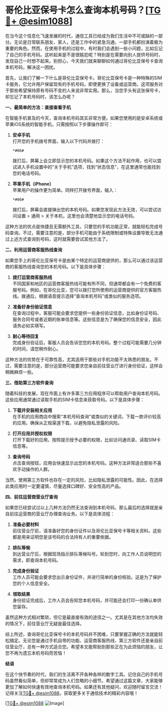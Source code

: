 # 哥伦比亚保号卡怎么查询本机号码？[[TG💪+ @esim1088](https://t.me/s/esim1088)]

在当今这个信息化飞速发展的时代，通信工具已经成为我们生活中不可或缺的一部分。无论是日常联系朋友、家人，还是工作中的紧急沟通，一部手机都扮演着极为重要的角色。然而，在使用手机的过程中，有时我们会遇到一些小问题，比如忘记了自己的手机号码。这听起来是不是很尴尬呢？特别是在需要向别人提供号码时，发现自己一时想不起来。别担心，今天我们就来聊聊如何通过哥伦比亚保号卡查询本机号码，解决这一困扰。

首先，让我们了解一下什么是哥伦比亚保号卡。哥伦比亚保号卡是一种特殊的SIM卡服务，它允许用户保留现有的手机号码，即使更换了设备或运营商。这项服务对于那些希望保持原有号码不变的人来说非常实用。那么，当您手头有这张保号卡，却忘记了本机号码时，该怎么办呢？

**一、最简单的方法：直接查看手机**

在智能手机普及的今天，查询本机号码其实非常方便。如果您使用的是安卓系统或苹果iOS系统的智能手机，只需按照以下步骤操作即可：

1. **安卓手机**  
   打开您的手机拨号界面，输入以下代码并拨打：
   ```
   *#06#
   ```
   拨打后，屏幕上会立即显示您的本机号码。如果这个方法不起作用，也可以尝试进入手机设置中的“关于手机”选项，找到“状态信息”，在这里通常也能找到您的电话号码。

2. **苹果手机（iPhone）**  
   苹果用户的操作更为简单。同样打开拨号界面，输入：
   ```
   *#06#
   ```
   拨打后，屏幕会直接弹出您的本机号码。如果您发现此方法无效，可以尝试访问设置 > 通用 > 关于本机，这里也会清楚地显示您的电话号码。

这种方法的优点是快捷且无需额外工具，只要您的手机功能正常，就能轻松完成号码查询。不过，需要注意的是，部分手机可能由于系统限制或特殊设置导致无法通过上述方式查询到号码，这时就需要尝试其他方法了。

**二、利用运营商客服热线查询**

如果您手上的哥伦比亚保号卡是由某个特定的运营商提供的，那么可以通过该运营商的客服热线查询您的本机号码。以下是具体步骤：

1. **拨打运营商客服热线**  
   不同国家和地区的运营商客服热线可能有所不同，但通常都会有一个免费的客服号码。例如，在哥伦比亚，您可以拨打您所使用的运营商提供的官方客服热线。拨通后，根据语音提示选择“查询本机号码”或类似的服务选项。

2. **准备好身份验证信息**  
   在查询过程中，客服可能会要求您提供一些身份验证信息，比如身份证号码、服务合同号或者近期的账单信息等。这些信息是为了确保您的信息安全，因此请务必如实填写。

3. **耐心等待回复**  
   完成身份验证后，客服人员会告诉您您的本机号码。整个过程可能需要几分钟的时间，请您稍作耐心。

这种方法的优势在于可靠性高，尤其适用于那些对手机功能不太熟悉的朋友。不过，需要注意的是，部分运营商可能要求您亲自前往营业厅进行身份验证，这样会稍微麻烦一些。

**三、借助第三方软件查询**

随着科技的发展，现在市面上有许多第三方应用程序可以帮助用户查询本机号码。这些应用通常通过读取手机的SIM卡信息来获取号码。以下是具体步骤：

1. **下载并安装相关应用**  
   在手机的应用商店中搜索“本机号码查询”或类似的关键词，下载一款评价较高的应用。确保从正规渠道下载，以避免隐私泄露的风险。

2. **打开应用并授权权限**  
   打开下载好的应用，按照提示授予必要的权限，比如访问通讯录、读取SIM卡信息等。

3. **查询号码**  
   点击查询按钮，应用会快速显示出您的本机号码。这种方法非常适合那些不喜欢手动操作的人群。

当然，使用第三方软件也存在一定的风险，比如隐私泄露的可能性。因此，在选择此类应用时一定要谨慎，尽量选择口碑好、安全性高的产品。

**四、前往运营商营业厅查询**

如果您已经尝试过以上几种方法仍然无法查询到本机号码，那么最后的选择就是亲自前往运营商的营业厅办理查询业务。以下是具体流程：

1. **准备必要材料**  
   前往营业厅前，请准备好您的身份证件以及哥伦比亚保号卡等相关资料。这些都是用来证明您是该号码的合法持有人的重要依据。

2. **排队等候**  
   到达营业厅后，根据现场指示排队等候叫号。轮到您时，向工作人员说明您的需求，即查询本机号码。

3. **完成身份验证**  
   工作人员可能会要求您出示身份证件，并进行简单的身份核验。这是为了保护您的个人信息安全。

4. **领取结果**  
   身份验证完成后，工作人员会告知您本机号码，并可能还会打印一份确认单供您留存。

虽然这种方式相对繁琐，但它是最直接有效的途径之一。尤其是在其他方法均失效的情况下，前往营业厅无疑是最佳选择。

综上所述，查询哥伦比亚保号卡的本机号码并不困难，只要掌握正确的方法就能轻松搞定。无论您是通过手机自带的功能、运营商客服热线、第三方软件还是亲自前往营业厅，总有一种方式适合您。希望本文能帮助到那些正在为此烦恼的朋友，让您不再为遗忘本机号码而苦恼！

**结语**  

在这个快节奏的时代，我们的生活离不开各种各样的数字工具。记住自己的手机号码虽然看似简单，但却常常成为人们忽略的小细节。希望通过这篇文章，大家能够更加了解如何快速有效地查询本机号码。如果还有其他疑问，欢迎随时留言交流！记得关注[TG💪+ @esim1088](https://t.me/s/esim1088)，获取更多关于通信技术的精彩内容哦！

[[TG💪+ @esim1088](https://t.me/s/esim1088) ![Image](https://i.postimg.cc/4NQfJmqS/Snipaste-2025-05-13-00-14-12.png)]